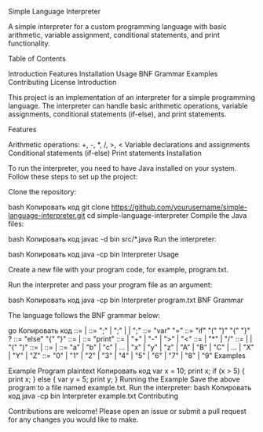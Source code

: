 Simple Language Interpreter

A simple interpreter for a custom programming language with basic arithmetic, variable assignment, conditional statements, and print functionality.

Table of Contents

Introduction
Features
Installation
Usage
BNF Grammar
Examples
Contributing
License
Introduction

This project is an implementation of an interpreter for a simple programming language. The interpreter can handle basic arithmetic operations, variable assignments, conditional statements (if-else), and print statements.

Features

Arithmetic operations: +, -, *, /, >, <
Variable declarations and assignments
Conditional statements (if-else)
Print statements
Installation

To run the interpreter, you need to have Java installed on your system. Follow these steps to set up the project:

Clone the repository:

bash
Копировать код
git clone https://github.com/yourusername/simple-language-interpreter.git
cd simple-language-interpreter
Compile the Java files:

bash
Копировать код
javac -d bin src/*.java
Run the interpreter:

bash
Копировать код
java -cp bin Interpreter
Usage

Create a new file with your program code, for example, program.txt.

Run the interpreter and pass your program file as an argument:

bash
Копировать код
java -cp bin Interpreter program.txt
BNF Grammar

The language follows the BNF grammar below:

go
Копировать код
<program> ::= <statement> | <statement> <program>
<statement> ::= <assignment> ";" 
              | <expression> ";" 
              | <if-statement>
              | <print-statement> ";"
<assignment> ::= "var" <identifier> "=" <expression>
<if-statement> ::= "if" "(" <expression> ")" "{" <statement-list> "}" <else-clause>?
<else-clause> ::= "else" "{" <statement-list> "}"
<statement-list> ::= <statement> | <statement> <statement-list>
<print-statement> ::= "print" <identifier>
<expression> ::= <term> 
               | <term> "+" <expression> 
               | <term> "-" <expression>
               | <term> ">" <expression>
               | <term> "<" <expression>
<term> ::= <factor> 
         | <factor> "*" <term> 
         | <factor> "/" <term>
<factor> ::= <number> 
           | <identifier> 
           | "(" <expression> ")"
<identifier> ::= <letter> | <letter> <identifier>
<number> ::= <digit> | <digit> <number>
<letter> ::= "a" | "b" | "c" | ... | "x" | "y" | "z" 
           | "A" | "B" | "C" | ... | "X" | "Y" | "Z"
<digit> ::= "0" | "1" | "2" | "3" | "4" | "5" | "6" | "7" | "8" | "9"
Examples

Example Program
plaintext
Копировать код
var x = 10;
print x;
if (x > 5) {
    print x;
} else {
    var y = 5;
    print y;
}
Running the Example
Save the above program to a file named example.txt.
Run the interpreter:
bash
Копировать код
java -cp bin Interpreter example.txt
Contributing

Contributions are welcome! Please open an issue or submit a pull request for any changes you would like to make.
